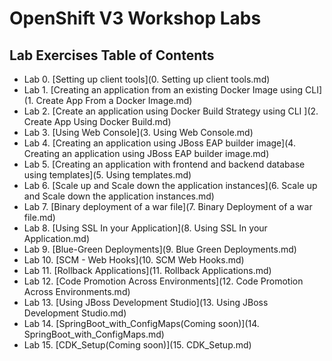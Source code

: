 # OpenShift V3 Workshop Labs

## Lab Exercises Table of Contents
* Lab 0. [Setting up client tools](0. Setting up client tools.md)
* Lab 1. [Creating an application from an existing Docker Image using CLI](1. Create App From a Docker Image.md)
* Lab 2. [Create an application using Docker Build Strategy using CLI ](2. Create App Using Docker Build.md)
* Lab 3. [Using Web Console](3. Using Web Console.md)
* Lab 4. [Creating an application using JBoss EAP builder image](4. Creating an application using JBoss EAP builder image.md)
* Lab 5. [Creating an application with frontend and backend database using templates](5. Using templates.md)
* Lab 6. [Scale up and Scale down the application instances](6. Scale up and Scale down the application instances.md)
* Lab 7. [Binary deployment of a war file](7. Binary Deployment of a war file.md)
* Lab 8. [Using SSL In your Application](8. Using SSL In your Application.md)
* Lab 9. [Blue-Green Deployments](9. Blue Green Deployments.md)
* Lab 10. [SCM - Web Hooks](10. SCM Web Hooks.md)
* Lab 11.  [Rollback Applications](11. Rollback Applications.md)
* Lab 12.  [Code Promotion Across Environments](12. Code Promotion Across Environments.md)
* Lab 13.  [Using JBoss Development Studio](13. Using JBoss Development Studio.md)
* Lab 14.  [SpringBoot_with_ConfigMaps(Coming soon)](14. SpringBoot_with_ConfigMaps.md)
* Lab 15.  [CDK_Setup(Coming soon)](15. CDK_Setup.md)
